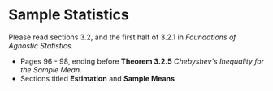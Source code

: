 # Sample Statistics 

Please read sections 3.2, and the first half of 3.2.1 in *Foundations of Agnostic Statistics*. 

- Pages 96 - 98, ending before **Theorem 3.2.5** *Chebyshev's Inequality for the Sample Mean*. 
- Sections titled **Estimation** and **Sample Means** 
